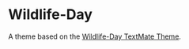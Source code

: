# Wildlife-Day

A theme based on the [Wildlife-Day TextMate Theme](http://colorsublime.com/theme/Wildlife-Day).
